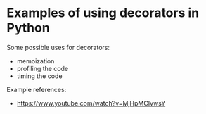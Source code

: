 Examples of using decorators in Python
======================================

Some possible uses for decorators:
- memoization
- profiling the code
- timing the code

Example references:
- https://www.youtube.com/watch?v=MjHpMCIvwsY

